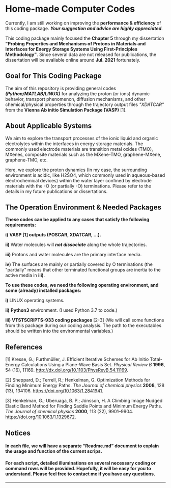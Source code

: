 # Home-made Computer Codes
Currently, I am still working on improving the **performance & efficiency** of this coding package. **_Your suggestion and advice are highly appreciated_**.

This coding package mainly focused the **Chapter 5** through my dissertation **"Probing Properties and Mechanisms of Protons in Materials and Interfaces for Energy Storage Systems Using First-Principles Methodology"**. Since several data are not released for publications, the dissertation will be avaliable online around **Jul. 2021** fortunately. 

## Goal for This Coding Package
The aim of this repository is providing general codes **_(Python/MATLAB/LINUX)_** for analyzing the proton (or ions) dynamic behavior, transport phenomenon, diffusion mechanisms, and other chemical/physical properties through the trajectory output files _"XDATCAR"_ from the **Vienna Ab initio Simulation Package (VASP)** [1].

## About Applicable Systems
We aim to explore the transport processes of the ionic liquid and organic electrolytes within the interfaces in energy storage materials. The commonly used electrode materials are transition metal oxides (TMO), MXenes, composite materials such as the MXene-TMO, graphene-MXene, graphene-TMO, etc. 

Here, we explore the proton dynamics (In my case, the surrounding environment is acidic, like H2SO4, which commonly used in aqueous-based electrochemical devices) within the water layer confined by electrode materials with the -O (or partially -O) terminations. Please refer to the details in my future publications or dissertations. 

## The Operation Environment & Needed Packages
**These codes can be applied to any cases that satisfy the following requirements:**

**i)** **VASP [1] outputs (POSCAR, XDATCAR, …).** 

**ii)**	Water molecules will **_not dissociate_** along the whole trajectories.

**iii)** Protons and water molecules are the primary interface media.

**iv)**	The surfaces are mainly or partially covered by O terminations (the "partially" means that other terminated functional groups are inertia to the active media in **iii)**.

**To use these codes, we need the following operating environment, and some (already) installed packages:**

**i)**	LINUX operating systems.

**ii)**	**Python3** environment. (I used Python 3.7 to code.)

**iii)** **VTSTSCRIPTS-933 coding packages** [2-3]  (We will call some functions from this package during our coding analysis. The path to the executables should be written into the environmental variables.) 

## References
[1] Kresse, G.; Furthmüller, J. Efficient Iterative Schemes for Ab Initio Total-Energy Calculations Using a Plane-Wave Basis Set. _Physical_ _Review_ _B_ **1996**, 54 (16), 11169. http://dx.doi.org/10.1103/PhysRevB.54.11169.

[2] Sheppard, D.; Terrell, R.; Henkelman, G. Optimization Methods for Finding Minimum Energy Paths. _The_ _Journal_ _of_ _chemical_ _physics_ **2008**, 128 (13), 134106. https://doi.org/10.1063/1.2841941. 

[3] Henkelman, G.; Uberuaga, B. P.; Jónsson, H. A Climbing Image Nudged Elastic Band Method for Finding Saddle Points and Minimum Energy Paths. _The_ _Journal_ _of_ _chemical_ _physics_ **2000**, 113 (22), 9901–9904. https://doi.org/10.1063/1.1329672.

## Notices

#### In each file, we will have a separate “Readme.md” document to explain the usage and function of the current scrips. 

#### For each script, detailed illuminations on several necessary coding or command rows will be provided. Hopefully, it will be easy for you to understand. Please feel free to contact me if you have any questions.

***************************************************************************************


